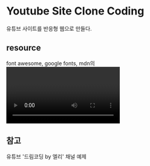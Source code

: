 # Youtube Site Clone Coding

유튜브 사이트를 반응형 웹으로 만들다.

## resource
font awesome, google fonts, mdn의 <video> 예제 영상

## 참고
유튜브 '드림코딩 by 엘리' 채널 예제
